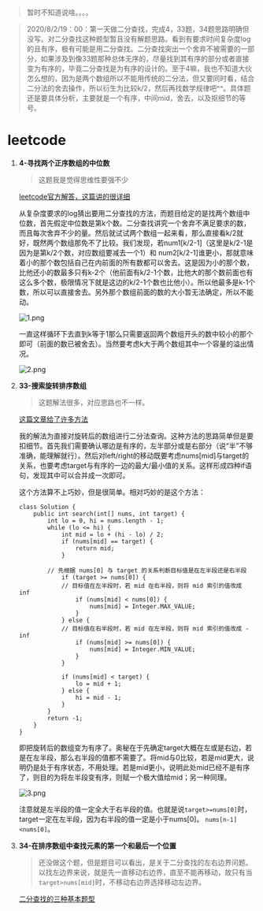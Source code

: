 >暂时不知道说啥。。。。

>2020/8/2/19：00：第一天做二分查找，完成4，33题，34题思路明确但没写。对二分查找这种题型暂且没有解题思路。看到有要求时间复杂度log的且有序，极有可能是用二分查找。二分查找突出一个舍弃不被需要的一部分，如果涉及到像33题那种总体无序的，尽量找到其有序的部分或者直接变为有序的，毕竟二分查找是为有序的设计的。至于4嘛，我也不知道大伙怎么想的，因为是两个数组所以不能用传统的二分法，但又要同时看，结合二分法的舍去操作，所以衍生为比较k/2，然后再找数学规律吧^^。具体题还是要具体分析，主要就是一个有序，中间mid，舍去，以及抠细节的等号。

# leetcode
1. **4-寻找两个正序数组的中位数**

    >这题我是觉得思维性要强不少

    [leetcode官方解答，这篇讲的很详细](https://leetcode-cn.com/problems/median-of-two-sorted-arrays/solution/xun-zhao-liang-ge-you-xu-shu-zu-de-zhong-wei-s-114/)

    从复杂度要求的log猜出要用二分查找的方法，而题目给定的是找两个数组中位数，首先假定中位数是第k个数。二分查找讲究一个舍弃不满足要求的数，而且每次舍弃不少的量。然后就试试两个数组一起来看，那么直接看k/2就好，既然两个数组那免不了比较。我们发现，若num1[k/2-1]（这里是k/2-1是因为是第k/2个数，对应数组要减去一个1）和 num2[k/2-1]谁更小，那就意味着小的那个数包括自己在内前面的所有数都可以舍去。这是因为小的那个数，比他还小的数最多只有k-2个（他前面有k/2-1个数，比他大的那个数前面也有这么多个数，极限情况下就是这边的k/2-1个数也比他小）。所以他最多是k-1个数，所以可以直接舍去。另外那个数组前面的数的大小暂无法确定，所以不能动。

    ![1.png](https://i.loli.net/2020/08/02/szNv5mXOU3yu1lZ.png)

    一直这样循环下去直到k等于1那么只需要返回两个数组开头的数中较小的那个即可（前面的数已被舍去）。当然要考虑k大于两个数组其中一个容量的溢出情况。

    ![2.png](https://i.loli.net/2020/08/02/9ipnkNs4mGHLaUo.png)


2. **33-搜索旋转排序数组**

    >这题解法很多，对应思路也不一样。

    [这篇文章给了许多方法](https://leetcode-cn.com/problems/search-in-rotated-sorted-array/solution/duo-si-lu-wan-quan-gong-lue-bi-xu-miao-dong-by-swe/)

    我的解法为直接对旋转后的数组进行二分法查询。这种方法的思路简单但是要扣细节。首先我们需要确认哪边是有序的，左半部分或是右部分（说“半”不够准确，能理解就行）。然后对left/right的移动既要考虑nums[mid]与target的关系，也要考虑target与有序的一边的最大/最小值的关系。这样形成四种if语句，发现其中可以合并成一次即可。

    这个方法算不上巧妙，但是很简单。相对巧妙的是这个方法：
    ```
    class Solution {
        public int search(int[] nums, int target) {
            int lo = 0, hi = nums.length - 1;
            while (lo <= hi) {
                int mid = lo + (hi - lo) / 2;
                if (nums[mid] == target) {
                    return mid;
                }
            
            // 先根据 nums[0] 与 target 的关系判断目标值是在左半段还是右半段
                if (target >= nums[0]) {
                // 目标值在左半段时，若 mid 在右半段，则将 mid 索引的值改成 inf
                    if (nums[mid] < nums[0]) {
                        nums[mid] = Integer.MAX_VALUE;
                    }
                } else {
                // 目标值在右半段时，若 mid 在左半段，则将 mid 索引的值改成 -inf
                    if (nums[mid] >= nums[0]) {
                        nums[mid] = Integer.MIN_VALUE;
                    }
                }

                if (nums[mid] < target) {
                    lo = mid + 1;
                } else {
                    hi = mid - 1;
                }
            }
            return -1;
        }
    }

    ```
    即把旋转后的数组变为有序了。奥秘在于先确定target大概在左或是右边，若是在左半段，那么右半段的值都不需要了。将mid与0比较，若是mid更大，说明仍是处于有序状态，不用处理。若是mid更小，说明此处mid已经不是有序了，则目的为将左半段变有序，则赋一个极大值给mid；另一种同理。

    ![3.png](https://i.loli.net/2020/08/02/AqPbeIDBwlrtUkj.png)

    注意就是左半段的值一定全大于右半段的值。也就是说`target>=nums[0]`时，target一定在左半段，因为右半段的值一定是小于nums[0]。
    `nums[n-1]<nums[0]`。

3. **34-在排序数组中查找元素的第一个和最后一个位置**

    >还没做这个题，但是题目可以看出，是关于二分查找的左右边界问题。以找左边界来说，就是先一直移动右边界，直至不能再移动，故只有当`target>nums[mid]`时，不移动右边界选择移动左边界。

    [二分查找的三种基本题型](https://www.cnblogs.com/kyoner/p/11080078.html)